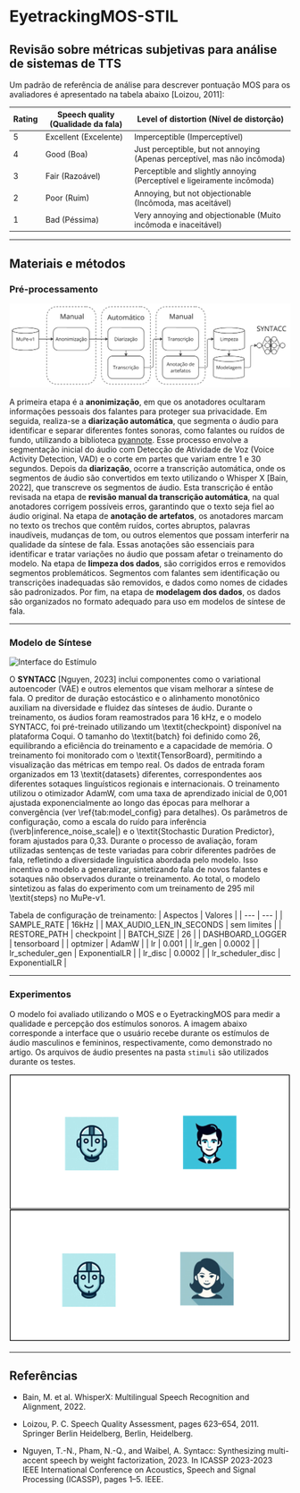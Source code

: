 # EyetrackingMOS-STIL

## Revisão sobre métricas subjetivas para análise de sistemas de TTS

Um padrão de referência de análise para descrever pontuação MOS para os avaliadores é apresentado na tabela abaixo [Loizou, 2011]:

| **Rating** | **Speech quality** (Qualidade da fala) | **Level of distortion** (Nível de distorção)           |
|------------|----------------------------------------|-------------------------------------------------------|
| 5          | Excellent (Excelente)                  | Imperceptible (Imperceptível)                         |
| 4          | Good (Boa)                             | Just perceptible, but not annoying (Apenas perceptível, mas não incômoda) |
| 3          | Fair (Razoável)                        | Perceptible and slightly annoying (Perceptível e ligeiramente incômoda) |
| 2          | Poor (Ruim)                            | Annoying, but not objectionable (Incômoda, mas aceitável) |
| 1          | Bad (Péssima)                          | Very annoying and objectionable (Muito incômoda e inaceitável) |
---

## Materiais e métodos
### Pré-processamento

![Fluxo da preprocessamento](Figs/Fig-fluxo_prepross.png)

A primeira etapa é a **anonimização**, em que os anotadores ocultaram informações pessoais dos falantes para proteger sua privacidade. Em seguida, realiza-se a **diarização automática**, que segmenta o áudio para identificar e separar diferentes fontes sonoras, como falantes ou ruídos de fundo, utilizando a biblioteca [pyannote](https://github.com/pyannote/pyannote-audio). Esse processo envolve a segmentação inicial do áudio com Detecção de Atividade de Voz (Voice Activity Detection, VAD) e o corte em partes que variam entre 1 e 30 segundos. Depois da **diarização**, ocorre a transcrição automática, onde os segmentos de áudio são convertidos em texto utilizando o Whisper X [Bain, 2022], que transcreve os segmentos de áudio. Esta transcrição é então revisada na etapa de **revisão manual da transcrição automática**, na qual anotadores corrigem possíveis erros, garantindo que o texto seja fiel ao áudio original. Na etapa de **anotação de artefatos**, os anotadores marcam no texto os trechos que contêm ruídos, cortes abruptos, palavras inaudíveis, mudanças de tom, ou outros elementos que possam interferir na qualidade da síntese de fala. Essas anotações são essenciais para identificar e tratar variações no áudio que possam afetar o treinamento do modelo. Na etapa de **limpeza dos dados**, são corrigidos erros e removidos segmentos problemáticos. Segmentos com falantes sem identificação ou transcrições inadequadas são removidos, e dados como nomes de cidades são padronizados. Por fim, na etapa de **modelagem dos dados**, os dados são organizados no formato adequado para uso em modelos de síntese de fala.

---

### Modelo de Síntese

![Interface do Estímulo](Figs/Fig-Fig-SYNTACC-tts.png)

O **SYNTACC** [Nguyen, 2023] inclui componentes como o variational autoencoder (VAE) e outros elementos que visam melhorar a síntese de fala. O preditor de duração estocástico e o alinhamento monotônico auxiliam na diversidade e fluidez das sínteses de áudio. Durante o treinamento, os áudios foram reamostrados para 16 kHz, e o modelo SYNTACC, foi pré-treinado utilizando um \textit{checkpoint} disponível na plataforma Coqui. O tamanho do \textit{batch} foi definido como 26, equilibrando a eficiência do treinamento e a capacidade de memória. O treinamento foi monitorado com o \textit{TensorBoard}, permitindo a visualização das métricas em tempo real. Os dados de entrada foram organizados em 13 \textit{datasets} diferentes, correspondentes aos diferentes sotaques linguísticos regionais e internacionais. O treinamento utilizou o otimizador AdamW, com uma taxa de aprendizado inicial de 0,001 ajustada exponencialmente ao longo das épocas para melhorar a convergência (ver \ref{tab:model_config} para detalhes). Os parâmetros de configuração, como a escala do ruído para inferência (\verb|inference_noise_scale|) e o \textit{Stochastic Duration Predictor}, foram ajustados para 0,33. Durante o processo de avaliação, foram utilizadas sentenças de teste variadas para cobrir diferentes padrões de fala, refletindo a diversidade linguística abordada pelo modelo. Isso incentiva o modelo a generalizar, sintetizando fala de novos falantes e sotaques não observados durante o treinamento. Ao total, o modelo sintetizou as falas do experimento com um treinamento de 295 mil \textit{steps} no MuPe-v1.

Tabela de configuração de treinamento:
| Aspectos | Valores |
| --- | --- |
| SAMPLE_RATE | 16kHz |
| MAX_AUDIO_LEN_IN_SECONDS | sem limites |
| RESTORE_PATH | checkpoint |
| BATCH_SIZE | 26 |
| DASHBOARD_LOGGER | tensorboard |
| optmizer | AdamW |
| lr | 0.001 |
| lr_gen | 0.0002 |
| lr_scheduler_gen | ExponentialLR |
| lr_disc | 0.0002 |
| lr_scheduler_disc | ExponentialLR |

---

### Experimentos

O modelo foi avaliado utilizando o MOS e o EyetrackingMOS para medir a qualidade e percepção dos estímulos sonoros. A imagem abaixo corresponde a interface que o usuário recebe durante os estímulos de áudio masculinos e femininos, respectivamente, como demonstrado no artigo. Os arquivos de áudio presentes na pasta `stimuli` são utilizados durante os testes.

![Interface do Estímulo](Figs/Fig-interface_estimulo.png)

---

## Referências

- Bain, M. et al. WhisperX: Multilingual Speech Recognition and Alignment, 2022.

- Loizou, P. C. Speech Quality Assessment, pages 623–654, 2011. Springer Berlin Heidelberg, Berlin, Heidelberg.

- Nguyen, T.-N., Pham, N.-Q., and Waibel, A. Syntacc: Synthesizing multi-accent speech by weight factorization, 2023. In ICASSP 2023-2023 IEEE International Conference on Acoustics, Speech and Signal Processing (ICASSP), pages 1–5. IEEE.

